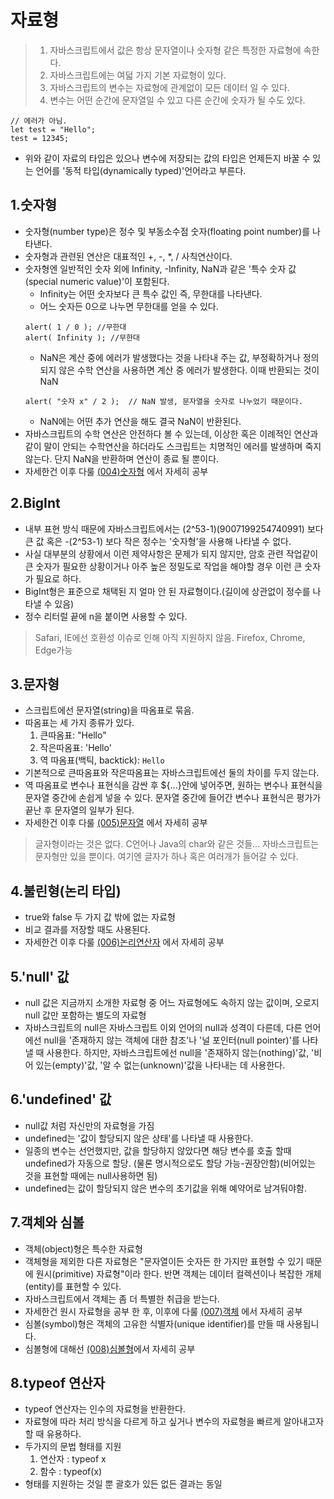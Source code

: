 # 자료형
> 1. 자바스크립트에서 값은 항상 문자열이나 숫자형 같은 특정한 자료형에 속한다.
> 1. 자바스크립트에는 여덟 가지 기본 자료형이 있다.
> 1. 자바스크립트의 변수는 자료형에 관계없이 모든 데이터 일 수 있다.
> 1. 변수는 어떤 순간에 문자열일 수 있고 다른 순간에 숫자가 될 수도 있다.

~~~
// 에러가 아님.
let test = "Hello";
test = 12345;
~~~
- 위와 같이 자료의 타입은 있으나 변수에 저장되는 값의 타입은 언제든지 바꿀 수 있는 언어를 '동적 타입(dynamically typed)'언어라고 부른다.

## 1.숫자형
- 숫자형(number type)은 정수 및 부동소수점 숫자(floating point number)를 나타낸다.
- 숫자형과 관련된 연산은 대표적인 +, -, *, / 사칙연산이다.
- 숫자형엔 일반적인 숫자 외에 Infinity, -Infinity, NaN과 같은 '특수 숫자 값(special numeric value)'이 포함된다.
    - Infinity는 어떤 숫자보다 큰 특수 값인 즉, 무한대를 나타낸다.
    - 어느 숫자든 0으로 나누면 무한대를 얻을 수 있다.
    ~~~
    alert( 1 / 0 ); //무한대
    alert( Infinity ); //무한대
    ~~~
    - NaN은 계산 중에 에러가 발생했다는 것을 나타내 주는 값, 부정확하거나 정의되지 않은 수학 연산을 사용하면 계산 중 에러가 발생한다. 이때 반환되는 것이 NaN
    ~~~
    alert( "숫자 x" / 2 );  // NaN 발생, 문자열을 숫자로 나누었기 때문이다.
    ~~~
    - NaN에는 어떤 추가 연산을 해도 결국 NaN이 반환된다.
- 자바스크립트의 수학 연산은 안전하다 볼 수 있는데, 이상한 혹은 이례적인 연산과 같이 말이 안되는 수학연산을 하더라도 스크립트는 치명적인 에러를 발생하며 죽지 않는다. 단지 NaN을 반환하며 연산이 종료 될 뿐이다.
- 자세한건 이후 다룰 [(004)숫자형](https://github.com/ChoDoHyoung/Javascript_Exam/blob/main/Study/(004)숫자형.md) 에서 자세히 공부

## 2.BigInt
- 내부 표현 방식 때문에 자바스크립트에서는 (2^53-1)(9007199254740991) 보다 큰 값 혹은 -(2^53-1) 보다 작은 정수는 '숫자형’을 사용해 나타낼 수 없다.
- 사실 대부분의 상황에서 이런 제약사항은 문제가 되지 않지만, 암호 관련 작업같이 큰 숫자가 필요한 상황이거나 아주 높은 정밀도로 작업을 해야할 경우 이런 큰 숫자가 필요로 하다.
- BigInt형은 표준으로 채택된 지 얼마 안 된 자료형이다.(길이에 상관없이 정수를 나타낼 수 있음)
- 정수 리터럴 끝에 n을 붙이면 사용할 수 있다.
> Safari, IE에선 호환성 이슈로 인해 아직 지원하지 않음. Firefox, Chrome, Edge가능

## 3.문자형
- 스크립트에선 문자열(string)을 따옴표로 묶음.
- 따옴표는 세 가지 종류가 있다.
    1. 큰따옴표: "Hello"
    1. 작은따옴표: 'Hello'
    1. 역 따옴표(백틱, backtick): `Hello`
- 기본적으로 큰따옴표와 작은따옴표는 자바스크립트에선 둘의 차이를 두지 않는다.
- 역 따옴표로 변수나 표현식을 감싼 후 ${...}안에 넣어주면, 원하는 변수나 표현식을 문자열 중간에 손쉽게 넣을 수 있다. 문자열 중간에 들어간 변수나 표현식은 평가가 끝난 후 문자열의 일부가 된다.
- 자세한건 이후 다룰 [(005)문자열](https://github.com/ChoDoHyoung/Javascript_Exam/blob/main/Study/(004)문자열.md) 에서 자세히 공부

> 글자형이라는 것은 없다. C언어나 Java의 char와 같은 것들... 자바스크립트는 문자형만 있을 뿐이다. 여기엔 글자가 하나 혹은 여러개가 들어갈 수 있다.

## 4.불린형(논리 타입)
- true와 false 두 가지 값 밖에 없는 자료형
- 비교 결과를 저장할 때도 사용된다.
- 자세한건 이후 다룰 [(006)논리연산자](https://github.com/ChoDoHyoung/Javascript_Exam/blob/main/Study/(006)논리연산자.md) 에서 자세히 공부

## 5.'null' 값
- null 값은 지금까지 소개한 자료형 중 어느 자료형에도 속하지 않는 값이며, 오로지 null 값만 포함하는 별도의 자료형
- 자바스크립트의 null은 자바스크립트 이외 언어의 null과 성격이 다른데, 다른 언어에선 null을 '존재하지 않는 객체에 대한 참조'나 '널 포인터(null pointer)'를 나타낼 때 사용한다. 하지만, 자바스크립트에선 null을 '존재하지 않는(nothing)'값, '비어 있는(empty)'값, '알 수 없는(unknown)'값을 나타내는 데 사용한다.

## 6.'undefined' 값
- null값 처럼 자신만의 자료형을 가짐
- undefined는 '값이 할당되지 않은 상태'를 나타낼 때 사용한다.
- 일종의 변수는 선언했지만, 값을 할당하지 않았다면 해당 변수를 호출 할때 undefined가 자동으로 할당. (물론 명시적으로도 할당 가능-권장안함)(비어있는 것을 표현할 때에는 null사용하면 됨)
- undefined는 값이 할당되지 않은 변수의 초기값을 위해 예약어로 남겨둬야함.

## 7.객체와 심볼
- 객체(object)형은 특수한 자료형
- 객체형을 제외한 다른 자료형은 "문자열이든 숫자든 한 가지만 표현할 수 있기 때문에 원시(primitive) 자료형"이라 한다. 반면 객체는 데이터 컬렉션이나 복잡한 개체(entity)를 표현할 수 있다.
- 자바스크립트에서 객체는 좀 더 특별한 취급을 받는다.
- 자세한건 원시 자료형을 공부 한 후, 이후에 다룰 [(007)객체](https://github.com/ChoDoHyoung/Javascript_Exam/blob/main/Study/(007)객체.md) 에서 자세히 공부
- 심볼(symbol)형은 객체의 고유한 식별자(unique identifier)를 만들 때 사용됩니다.
- 심볼형에 대해선 [(008)심볼형](https://github.com/ChoDoHyoung/Javascript_Exam/blob/main/Study/(008)심볼형.md)에서 자세히 공부

## 8.typeof 연산자
- typeof 연산자는 인수의 자료형을 반환한다.
- 자료형에 따라 처리 방식을 다르게 하고 싶거나 변수의 자료형을 빠르게 알아내고자 할 때 유용하다.
- 두가지의 문법 형태를 지원
    1. 연산자 : typeof x
    1. 함수 : typeof(x)
- 형태를 지원하는 것일 뿐 괄호가 있든 없든 결과는 동일